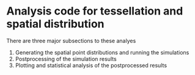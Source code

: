 # Analysis code for tessellation and spatial distribution 

There are three major subsections to these analyes

1. Generating the spatial point distributions and running the simulations
2. Postprocessing of the simulation results
3. Plotting and statistical analysis of the postprocessed results
